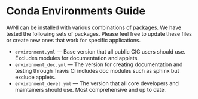 Conda Environments Guide
=================

AVNI can be installed with various combinations of packages. We have tested the following
sets of packages. Please feel free to update these files or create new ones that work
for specific applications.
* `environment.yml` — Base version that all public CIG users should use. Excludes modules
for documentation and applets.
* `environment_doc.yml` — The version for creating documentation and testing through
Travis CI includes doc modules such as sphinx but exclude applets.
* `environment_devel.yml` — The version that all core developers and maintainers should use. Most comprehensive and up to date.
